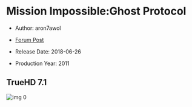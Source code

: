 # Mission Impossible:Ghost Protocol

* Author: aron7awol

* [Forum Post](https://www.avsforum.com/threads/bass-eq-for-filtered-movies.2995212/post-56885306)

* Release Date: 2018-06-26
* Production Year: 2011

## TrueHD 7.1

![img 0](https://i.imgur.com/m0F6469.jpg)

